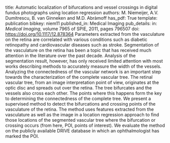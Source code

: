 title: Automatic localization of bifurcations and vessel crossings in digital fundus photographs using location regression
authors: M. Niemeijer, A.V. Dumitrescu, B. van Ginneken and M.D. Abràmoff
has_pdf: True
template: publication
bibkey: niem11
published_in: Medical Imaging
pub_details: in: <i>Medical Imaging</i>, volume 7965 of SPIE, 2011, pages 796507
doi: https://doi.org/10.1117/12.878364
Parameters extracted from the vasculature on the retina are correlated with various conditions such as diabetic retinopathy and cardiovascular diseases such as stroke. Segmentation of the vasculature on the retina has been a topic that has received much attention in the literature over the past decade. Analysis of the segmentation result, however, has only received limited attention with most works describing methods to accurately measure the width of the vessels. Analyzing the connectedness of the vascular network is an important step towards the characterization of the complete vascular tree. The retinal vascular tree, from an image interpretation point of view, originates at the optic disc and spreads out over the retina. The tree bifurcates and the vessels also cross each other. The points where this happens form the key to determining the connectedness of the complete tree. We present a supervised method to detect the bifurcations and crossing points of the vasculature of the retina. The method uses features extracted from the vasculature as well as the image in a location regression approach to find those locations of the segmented vascular tree where the bifurcation or crossing occurs (from here, POI, points of interest). We evaluate the method on the publicly available DRIVE database in which an ophthalmologist has marked the POI.

